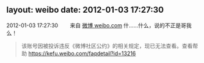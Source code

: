 layout: weibo
date: 2012-01-03 17:27:30
---
<meta name="referrer" content="no-referrer" />

2012-01-03 17:27:30  &nbsp;&nbsp;&nbsp;&nbsp;&nbsp;&nbsp; 来自 <a href="http://weibo.com/" rel="nofollow">微博 weibo.com</a>
什……什么，说的不正是哥我么！
>  该账号因被投诉违反《微博社区公约》的相关规定，现已无法查看。查看帮助 https://kefu.weibo.com/faqdetail?id=13216
